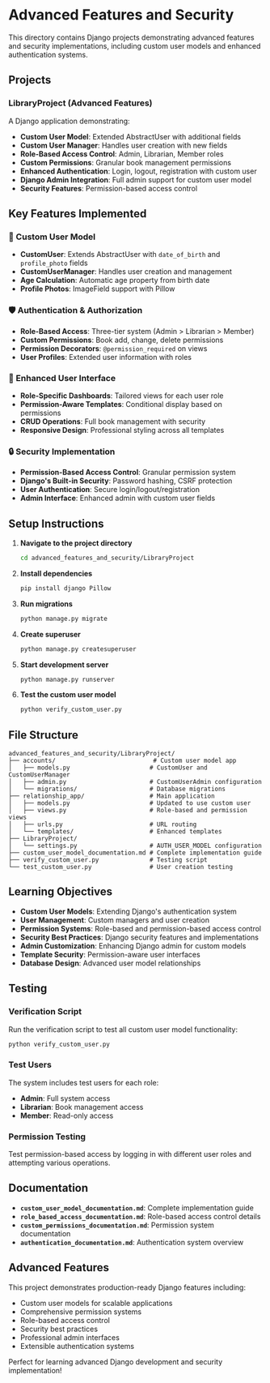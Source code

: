 # Advanced Features and Security

This directory contains Django projects demonstrating advanced features and security implementations, including custom user models and enhanced authentication systems.

## Projects

### LibraryProject (Advanced Features)
A Django application demonstrating:
- **Custom User Model**: Extended AbstractUser with additional fields
- **Custom User Manager**: Handles user creation with new fields
- **Role-Based Access Control**: Admin, Librarian, Member roles
- **Custom Permissions**: Granular book management permissions
- **Enhanced Authentication**: Login, logout, registration with custom user
- **Django Admin Integration**: Full admin support for custom user model
- **Security Features**: Permission-based access control

## Key Features Implemented

### 🔐 Custom User Model
- **CustomUser**: Extends AbstractUser with `date_of_birth` and `profile_photo` fields
- **CustomUserManager**: Handles user creation and management
- **Age Calculation**: Automatic age property from birth date
- **Profile Photos**: ImageField support with Pillow

### 🛡️ Authentication & Authorization
- **Role-Based Access**: Three-tier system (Admin > Librarian > Member)
- **Custom Permissions**: Book add, change, delete permissions
- **Permission Decorators**: `@permission_required` on views
- **User Profiles**: Extended user information with roles

### 📱 Enhanced User Interface
- **Role-Specific Dashboards**: Tailored views for each user role
- **Permission-Aware Templates**: Conditional display based on permissions
- **CRUD Operations**: Full book management with security
- **Responsive Design**: Professional styling across all templates

### 🔒 Security Implementation
- **Permission-Based Access Control**: Granular permission system
- **Django's Built-in Security**: Password hashing, CSRF protection
- **User Authentication**: Secure login/logout/registration
- **Admin Interface**: Enhanced admin with custom user fields

## Setup Instructions

1. **Navigate to the project directory**
   ```bash
   cd advanced_features_and_security/LibraryProject
   ```

2. **Install dependencies**
   ```bash
   pip install django Pillow
   ```

3. **Run migrations**
   ```bash
   python manage.py migrate
   ```

4. **Create superuser**
   ```bash
   python manage.py createsuperuser
   ```

5. **Start development server**
   ```bash
   python manage.py runserver
   ```

6. **Test the custom user model**
   ```bash
   python verify_custom_user.py
   ```

## File Structure

```
advanced_features_and_security/LibraryProject/
├── accounts/                           # Custom user model app
│   ├── models.py                      # CustomUser and CustomUserManager
│   ├── admin.py                       # CustomUserAdmin configuration
│   └── migrations/                    # Database migrations
├── relationship_app/                  # Main application
│   ├── models.py                      # Updated to use custom user
│   ├── views.py                       # Role-based and permission views
│   ├── urls.py                        # URL routing
│   └── templates/                     # Enhanced templates
├── LibraryProject/
│   └── settings.py                    # AUTH_USER_MODEL configuration
├── custom_user_model_documentation.md # Complete implementation guide
├── verify_custom_user.py              # Testing script
└── test_custom_user.py                # User creation testing
```

## Learning Objectives

- **Custom User Models**: Extending Django's authentication system
- **User Management**: Custom managers and user creation
- **Permission Systems**: Role-based and permission-based access control
- **Security Best Practices**: Django security features and implementations
- **Admin Customization**: Enhancing Django admin for custom models
- **Template Security**: Permission-aware user interfaces
- **Database Design**: Advanced user model relationships

## Testing

### Verification Script
Run the verification script to test all custom user model functionality:
```bash
python verify_custom_user.py
```

### Test Users
The system includes test users for each role:
- **Admin**: Full system access
- **Librarian**: Book management access
- **Member**: Read-only access

### Permission Testing
Test permission-based access by logging in with different user roles and attempting various operations.

## Documentation

- **`custom_user_model_documentation.md`**: Complete implementation guide
- **`role_based_access_documentation.md`**: Role-based access control details
- **`custom_permissions_documentation.md`**: Permission system documentation
- **`authentication_documentation.md`**: Authentication system overview

## Advanced Features

This project demonstrates production-ready Django features including:
- Custom user models for scalable applications
- Comprehensive permission systems
- Role-based access control
- Security best practices
- Professional admin interfaces
- Extensible authentication systems

Perfect for learning advanced Django development and security implementation!
